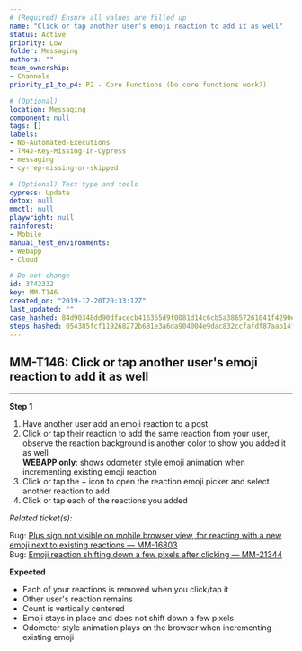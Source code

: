 ```yaml
---
# (Required) Ensure all values are filled up
name: "Click or tap another user's emoji reaction to add it as well"
status: Active
priority: Low
folder: Messaging
authors: ""
team_ownership: 
- Channels
priority_p1_to_p4: P2 - Core Functions (Do core functions work?)

# (Optional)
location: Messaging
component: null
tags: []
labels: 
- No-Automated-Executions
- TM4J-Key-Missing-In-Cypress
- messaging
- cy-rep-missing-or-skipped

# (Optional) Test type and tools
cypress: Update
detox: null
mmctl: null
playwright: null
rainforest: 
- Mobile
manual_test_environments: 
- Webapp
- Cloud

# Do not change
id: 3742332
key: MM-T146
created_on: "2019-12-20T20:33:12Z"
last_updated: ""
case_hashed: 84d90348dd90dfacecb416365d9f0081d14c6cb5a38657261041f4290e181b2763eefd06f31396214825b0e63014ec20
steps_hashed: 054385fcf119268272b681e3a6da904004e9dac832ccfafdf87aab14fef8c201d803c798587b8a7fb1c43d8e58af2a8c
---
```


<!-- (Auto-generated) Based on frontmatter's "key" and "name" -->

## MM-T146: Click or tap another user's emoji reaction to add it as well

---

**Step 1**

1. Have another user add an emoji reaction to a post
2. Click or tap their reaction to add the same reaction from your user, observe the reaction background is another color to show you added it as well
   \
   **WEBAPP only**: shows odometer style emoji animation when incrementing existing emoji reaction
3. Click or tap the + icon to open the reaction emoji picker and select another reaction to add
4. Click or tap each of the reactions you added

_Related ticket(s):_

Bug: [Plus sign not visible on mobile browser view, for reacting with a new emoji next to existing reactions — MM-16803](https://mattermost.atlassian.net/browse/MM-16803)\
Bug: [Emoji reaction shifting down a few pixels after clicking — MM-21344](https://mattermost.atlassian.net/browse/MM-21344)

**Expected**

- Each of your reactions is removed when you click/tap it
- Other user's reaction remains
- Count is vertically centered
- Emoji stays in place and does not shift down a few pixels
- Odometer style animation plays on the browser when incrementing existing emoji
